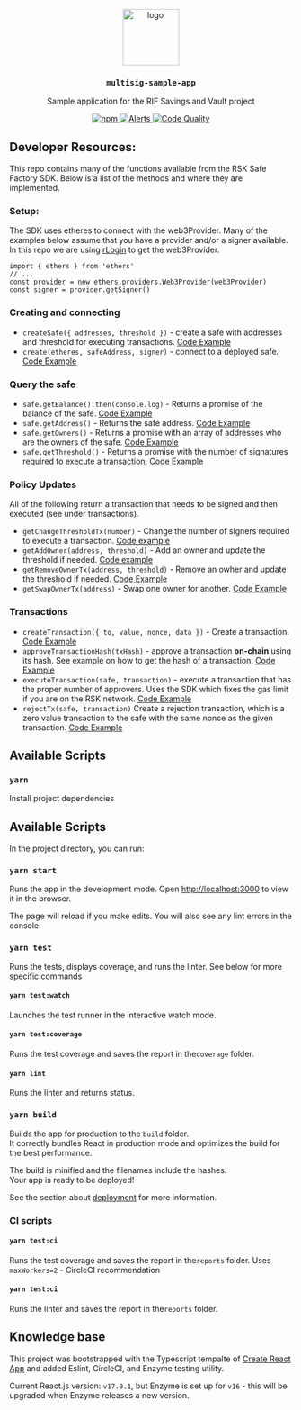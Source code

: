 <p align="middle">
  <img src="https://www.rifos.org/assets/img/logo.svg" alt="logo" height="100" >
</p>
<h3 align="middle"><code>multisig-sample-app</code></h3>
<p align="middle">
  Sample application for the RIF Savings and Vault project
</p>
<p align="middle">
  <a href="https://circleci.com/gh/rsksmart/react-app-rif-template">
    <img src="https://img.shields.io/circleci/build/github/rsksmart/react-app-rif-template?label=CircleCI" alt="npm" />
  </a>
  <a href="https://lgtm.com/projects/g/rsksmart/react-app-rif-template/alerts/">
    <img src="https://img.shields.io/lgtm/alerts/github/rsksmart/react-app-rif-template" alt="Alerts">
  </a>
  <a href="https://lgtm.com/projects/g/rsksmart/react-app-rif-template/context:javascript">
    <img src="https://img.shields.io/lgtm/grade/javascript/github/rsksmart/react-app-rif-template" alt="Code Quality">
  </a>
</p>

## Developer Resources:

This repo contains many of the functions available from the RSK Safe Factory SDK. Below is a list of the methods and where they are implemented.

### Setup:

The SDK uses etheres to connect with the web3Provider. Many of the examples below assume that you have a provider and/or a signer available. In this repo we are using [rLogin](https://github.com/rsksmart/rlogin) to get the web3Provider.

```
import { ethers } from 'ethers'
// ...
const provider = new ethers.providers.Web3Provider(web3Provider)
const signer = provider.getSigner()
```

### Creating and connecting

* `createSafe({ addresses, threshold })` - create a safe with addresses and threshold for executing transactions. [Code Example](https://github.com/rsksmart/multisig-sample-app/blob/main/src/pages/connectToSafe/index.tsx#L33-L43)
* `create(etheres, safeAddress, signer)` - connect to a deployed safe. [Code Example](https://github.com/rsksmart/multisig-sample-app/blob/main/src/pages/connectToSafe/index.tsx#L49-L56)

### Query the safe

* `safe.getBalance().then(console.log)` - Returns a promise of the balance of the safe. [Code Example](https://github.com/rsksmart/multisig-sample-app/blob/main/src/pages/safeInteraction/Dashboard.tsx#L19)
* `safe.getAddress()` - Returns the safe address. [Code Example](https://github.com/rsksmart/multisig-sample-app/blob/main/src/pages/safeInteraction/Dashboard.tsx#L29)
* `safe.getOwners()` - Returns a promise with an array of addresses who are the owners of the safe. [Code Example](https://github.com/rsksmart/multisig-sample-app/blob/main/src/pages/safeInteraction/policies/index.tsx#L31)
* `safe.getThreshold()` - Returns a promise with the number of signatures required to execute a transaction. [Code Example](https://github.com/rsksmart/multisig-sample-app/blob/main/src/pages/safeInteraction/policies/index.tsx#L32)

### Policy Updates

All of the following return a transaction that needs to be signed and then executed (see under transactions).

* `getChangeThresholdTx(number)` - Change the number of signers required to execute a transaction. [Code example](https://github.com/rsksmart/multisig-sample-app/blob/main/src/pages/safeInteraction/policies/index.tsx#L37-L38)
* `getAddOwner(address, threshold)` - Add an owner and update the threshold if needed. [Code example](https://github.com/rsksmart/multisig-sample-app/blob/main/src/pages/safeInteraction/policies/index.tsx#L46)
* `getRemoveOwnerTx(address, threshold)` - Remove an owher and update the threshold if needed. [Code Example](https://github.com/rsksmart/multisig-sample-app/blob/main/src/pages/safeInteraction/policies/index.tsx#55)
* `getSwapOwnerTx(address)` - Swap one owner for another. [Code Example](https://github.com/rsksmart/multisig-sample-app/blob/main/src/pages/safeInteraction/policies/index.tsx#64)

### Transactions

* `createTransaction({ to, value, nonce, data })` - Create a transaction. [Code Example](https://github.com/rsksmart/multisig-sample-app/blob/main/src/pages/safeInteraction/assets/index.tsx#L62-L66) 
* `approveTransactionHash(txHash)` - approve a transaction **on-chain** using its hash. See example on how to get the hash of a transaction. [Code Example](https://github.com/rsksmart/multisig-sample-app/blob/main/src/pages/safeInteraction/transactions/index.tsx#L58)
* `executeTransaction(safe, transaction)` - execute a transaction that has the proper number of approvers. Uses the SDK which fixes the gas limit if you are on the RSK network. [Code Example](https://github.com/rsksmart/multisig-sample-app/blob/main/src/pages/safeInteraction/transactions/index.tsx#L77) 
* `rejectTx(safe, transaction)` Create a rejection transaction, which is a zero value transaction to the safe with the same nonce as the given transaction. [Code Example](https://github.com/rsksmart/multisig-sample-app/blob/main/src/pages/safeInteraction/transactions/index.tsx#L45)



## Available Scripts

### `yarn`

Install project dependencies

## Available Scripts

In the project directory, you can run:

### `yarn start`

Runs the app in the development mode.
Open [http://localhost:3000](http://localhost:3000) to view it in the browser.

The page will reload if you make edits.
You will also see any lint errors in the console.

### `yarn test`

Runs the tests, displays coverage, and runs the linter. See below for more specific commands

#### `yarn test:watch`

Launches the test runner in the interactive watch mode.

#### `yarn test:coverage`

Runs the test coverage and saves the report in the`coverage` folder.

#### `yarn lint`

Runs the linter and returns status.

### `yarn build`

Builds the app for production to the `build` folder.\
It correctly bundles React in production mode and optimizes the build for the best performance.

The build is minified and the filenames include the hashes.\
Your app is ready to be deployed!

See the section about [deployment](https://facebook.github.io/create-react-app/docs/deployment) for more information.

### CI scripts

#### `yarn test:ci`

Runs the test coverage and saves the report in the`reports` folder. Uses `maxWorkers=2` - CircleCI recommendation

#### `yarn test:ci`

Runs the linter and saves the report in the`reports` folder.

## Knowledge base

This project was bootstrapped with the Typescript tempalte of [Create React App](https://github.com/facebook/create-react-app) and added Eslint, CircleCI, and Enzyme testing utility.

Current React.js version: `v17.0.1`, but Enzyme is set up for `v16` - this will be upgraded when Enzyme releases a new version.
